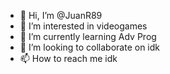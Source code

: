 - 👋 Hi, I’m @JuanR89
- 👀 I’m interested in videogames
- 🌱 I’m currently learning Adv Prog
- 💞️ I’m looking to collaborate on idk
- 📫 How to reach me idk

<!---
JuanR89/JuanR89 is a ✨ special ✨ repository because its `README.md` (this file) appears on your GitHub profile.
You can click the Preview link to take a look at your changes.
--->
